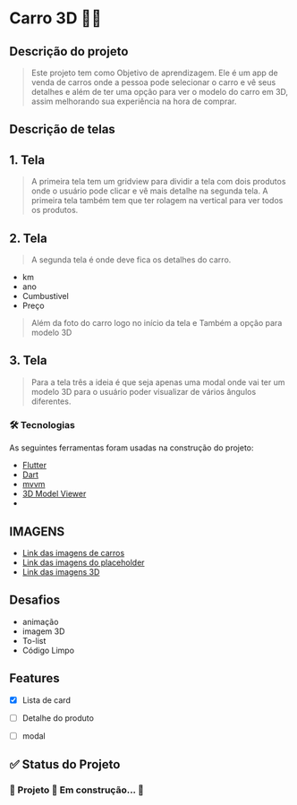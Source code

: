 
# Carro 3D 🚀🚀


## **Descrição do projeto**

>Este projeto tem como Objetivo de aprendizagem. Ele é um app
de venda de carros onde a pessoa pode selecionar o carro e vê  seus detalhes e além de ter uma opção para ver o modelo do carro em 3D, assim melhorando sua experiência na hora de comprar.


## **Descrição de telas** 

## 1. Tela


  >A primeira tela tem um gridview
   para dividir  a tela com dois produtos onde o usuário pode clicar e vê mais detalhe na segunda tela.
  A primeira tela também tem que ter rolagem na vertical para ver todos os produtos.

## 2. Tela


> A segunda tela é onde deve fica os detalhes do carro.
 
 * km 
 * ano
 * Cumbustivel
 * Preço

 >Além da foto do carro logo no início da tela e Também a opção para modelo 3D

## 3. Tela

  >Para a tela três a ideia é que seja apenas uma modal onde vai ter um modelo 3D para o usuário poder visualizar de vários ângulos diferentes. 



### **🛠 Tecnologias**

As seguintes ferramentas foram usadas na construção do projeto:

- [Flutter](https://www.fluter.dev/)
- [Dart](hhttps://dart.dev/)
- [mvvm](encurtador.com.br/sJR17)
- [3D Model Viewer](https://pub.dev/packages/model_viewer)
- []()






## **IMAGENS**


* [Link das imagens de carros](https://pixabay.com/pt/images/search/carro/) 
* [Link das imagens do placeholder](https://www.unfe.org/justiceprotection/sm-placeholder/) 
* [Link das imagens  3D](https://sketchfab.com/3d-models/tesla-cybertruck-78a6310014f248fd8901b53eaa9649ef)

## **Desafios** 

* animação 
*  imagem 3D
* To-list
* Código Limpo

## **Features**

- [X] Lista  de card
- [ ] Detalhe do  produto
- [ ] modal


## **✅ Status do Projeto**

### 🚧 Projeto 🚀 Em construção...  🚧


